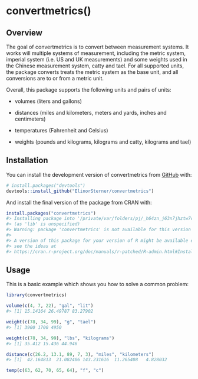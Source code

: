 
<!-- README.md is generated from README.Rmd. Please edit that file -->

# convertmetrics()

<!-- badges: start -->
<!-- badges: end -->

## Overview

The goal of convertmetrics is to convert between measurement systems. It
works will multiple systems of measurement, including the metric system,
imperial system (i.e. US and UK measurements) and some weights used in
the Chinese measurement system, catty and tael. For all supported units,
the package converts treats the metric system as the base unit, and all
conversions are to or from a metric unit.

Overall, this package supports the following units and pairs of units:

- volumes (liters and gallons)

- distances (miles and kilometers, meters and yards, inches and
  centimeters)

- temperatures (Fahrenheit and Celsius)

- weights (pounds and kilograms, kilograms and catty, kilograms and
  tael)

## Installation

You can install the development version of convertmetrics from
[GitHub](https://github.com/) with:

``` r
# install.packages("devtools")
devtools::install_github("ElinorSterner/convertmetrics")
```

And install the final version of the package from CRAN with:

``` r
install.packages("convertmetrics")
#> Installing package into '/private/var/folders/pj/_h64zn_j63n7jhztw7cmngnm0000gn/T/RtmpThBDhR/temp_libpath13f2c43dbf84f'
#> (as 'lib' is unspecified)
#> Warning: package 'convertmetrics' is not available for this version of R
#> 
#> A version of this package for your version of R might be available elsewhere,
#> see the ideas at
#> https://cran.r-project.org/doc/manuals/r-patched/R-admin.html#Installing-packages
```

## Usage

This is a basic example which shows you how to solve a common problem:

``` r
library(convertmetrics)

volume(c(4, 7, 22), "gal", "lit")
#> [1] 15.14164 26.49787 83.27902

weight(c(78, 34, 99), "g", "tael")
#> [1] 3900 1700 4950

weight(c(78, 34, 99), "lbs", "kilograms")
#> [1] 35.412 15.436 44.946

distance(c(26.2, 13.1, 89, 7, 3), "miles", "kilometers")
#> [1]  42.164813  21.082406 143.231616  11.265408   4.828032

temp(c(63, 62, 70, 65, 64), "f", "c")
```
